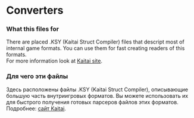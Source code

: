 # Converters

### What this files for
There are placed .KSY (Kaitai Struct Compiler) files that descript most of internal game formats. You can use them for fast creating readers of this formats.  
For more information look at [Kaitai site](http://kaitai.io/).

### Для чего эти файлы
Здесь расположены файлы .KSY (Kaitai Struct Compiler), описывающие большую часть внутриигровых форматов. Вы можете использовать их для быстрого получения готовых парсеров файлов этих форматов.  
Подробнее: [сайт Kaitai](http://kaitai.io/).

